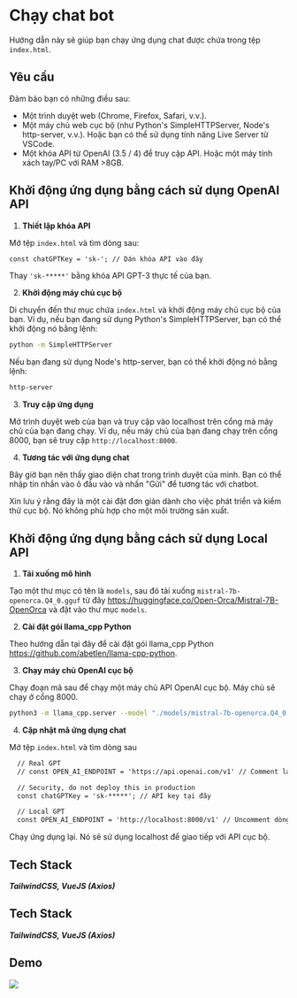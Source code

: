 # Chạy chat bot

Hướng dẫn này sẽ giúp bạn chạy ứng dụng chat được chứa trong tệp `index.html`.

## Yêu cầu

Đảm bảo bạn có những điều sau:

- Một trình duyệt web (Chrome, Firefox, Safari, v.v.).
- Một máy chủ web cục bộ (như Python's SimpleHTTPServer, Node's http-server, v.v.). Hoặc bạn có thể sử dụng tính năng Live Server từ VSCode.
- Một khóa API từ OpenAI (3.5 / 4) để truy cập API. Hoặc một máy tính xách tay/PC với RAM >8GB.

## Khởi động ứng dụng bằng cách sử dụng OpenAI API

1. **Thiết lập khóa API**

Mở tệp `index.html` và tìm dòng sau:

```html
const chatGPTKey = 'sk-'; // Dán khóa API vào đây
```

Thay `'sk-*****'` bằng khóa API GPT-3 thực tế của bạn.

2. **Khởi động máy chủ cục bộ**

Di chuyển đến thư mục chứa `index.html` và khởi động máy chủ cục bộ của bạn. Ví dụ, nếu bạn đang sử dụng Python's SimpleHTTPServer, bạn có thể khởi động nó bằng lệnh:

```bash
python -m SimpleHTTPServer
```

Nếu bạn đang sử dụng Node's http-server, bạn có thể khởi động nó bằng lệnh:

```bash
http-server
```

3. **Truy cập ứng dụng**

Mở trình duyệt web của bạn và truy cập vào localhost trên cổng mà máy chủ của bạn đang chạy. Ví dụ, nếu máy chủ của bạn đang chạy trên cổng 8000, bạn sẽ truy cập `http://localhost:8000`.

4. **Tương tác với ứng dụng chat**

Bây giờ bạn nên thấy giao diện chat trong trình duyệt của mình. Bạn có thể nhập tin nhắn vào ô đầu vào và nhấn "Gửi" để tương tác với chatbot.

Xin lưu ý rằng đây là một cài đặt đơn giản dành cho việc phát triển và kiểm thử cục bộ. Nó không phù hợp cho một môi trường sản xuất.

## Khởi động ứng dụng bằng cách sử dụng Local API

1. **Tải xuống mô hình**

Tạo một thư mục có tên là `models`, sau đó tải xuống `mistral-7b-openorca.Q4_0.gguf` từ đây <https://huggingface.co/Open-Orca/Mistral-7B-OpenOrca> và đặt vào thư mục `models`.

2. **Cài đặt gói llama_cpp Python**

Theo hướng dẫn tại đây để cài đặt gói llama_cpp Python <https://github.com/abetlen/llama-cpp-python>.

3. **Chạy máy chủ OpenAI cục bộ**

Chạy đoạn mã sau để chạy một máy chủ API OpenAI cục bộ. Máy chủ sẽ chạy ở cổng 8000.

```bash
python3 -m llama_cpp.server --model "./models/mistral-7b-openorca.Q4_0.gguf" --chat_format chatml --n_gpu_layers 1
```

4. **Cập nhật mã ứng dụng chat**

Mở tệp `index.html` và tìm dòng sau

```html
  // Real GPT
  // const OPEN_AI_ENDPOINT = 'https://api.openai.com/v1' // Comment lại dòng này

  // Security, do not deploy this in production
  const chatGPTKey = 'sk-*****'; // API key tại đây

  // Local GPT
  const OPEN_AI_ENDPOINT = 'http://localhost:8000/v1' // Uncomment dòng này
```

Chạy ứng dụng lại. Nó sẽ sử dụng localhost để giao tiếp với API cục bộ.
## Tech Stack

***TailwindCSS, VueJS (Axios)***


## Tech Stack

***TailwindCSS, VueJS (Axios)***


## Demo

![](https://i.imgur.com/ZaHAYwQ.png)
